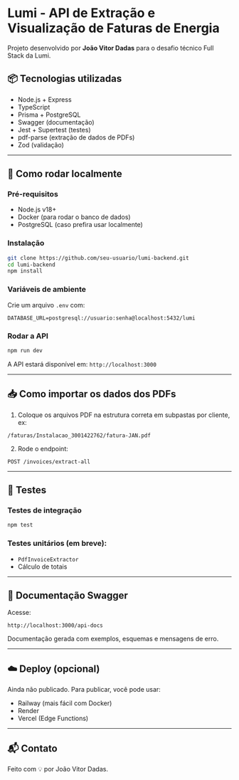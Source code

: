 # Lumi - API de Extração e Visualização de Faturas de Energia

Projeto desenvolvido por **João Vitor Dadas** para o desafio técnico Full Stack da Lumi.

## 📦 Tecnologias utilizadas

- Node.js + Express
- TypeScript
- Prisma + PostgreSQL
- Swagger (documentação)
- Jest + Supertest (testes)
- pdf-parse (extração de dados de PDFs)
- Zod (validação)

---

## 🚀 Como rodar localmente

### Pré-requisitos

- Node.js v18+
- Docker (para rodar o banco de dados)
- PostgreSQL (caso prefira usar localmente)

### Instalação

```bash
git clone https://github.com/seu-usuario/lumi-backend.git
cd lumi-backend
npm install
```

### Variáveis de ambiente

Crie um arquivo `.env` com:

```
DATABASE_URL=postgresql://usuario:senha@localhost:5432/lumi
```

### Rodar a API

```bash
npm run dev
```

A API estará disponível em: `http://localhost:3000`

---

## 📥 Como importar os dados dos PDFs

1. Coloque os arquivos PDF na estrutura correta em subpastas por cliente, ex:
```
/faturas/Instalacao_3001422762/fatura-JAN.pdf
```

2. Rode o endpoint:

```
POST /invoices/extract-all
```

---

## 🧪 Testes

### Testes de integração

```bash
npm test
```

### Testes unitários (em breve):
- `PdfInvoiceExtractor`
- Cálculo de totais

---

## 📘 Documentação Swagger

Acesse:

```
http://localhost:3000/api-docs
```

Documentação gerada com exemplos, esquemas e mensagens de erro.

---

## ☁️ Deploy (opcional)

Ainda não publicado. Para publicar, você pode usar:
- Railway (mais fácil com Docker)
- Render
- Vercel (Edge Functions)

---

## 📬 Contato

Feito com 💡 por João Vitor Dadas.